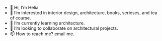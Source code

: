 - 👋 Hi, I’m Helia
- 👀 I’m interested in interior design, architecture, books, serieses, and tea  of course.
- 🌱 I’m currently learning architecture.
- 💞️ I’m looking to collaborate on architectural projects.
- 📫 How to reach me? email me.

<!---
HeliaMadeThis/HeliaMadeThis is a ✨ special ✨ repository because its `README.md` (this file) appears on your GitHub profile.
You can click the Preview link to take a look at your changes.
--->
